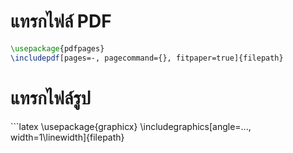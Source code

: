 <h1><b> แทรกไฟล์ PDF </b></h1>

```latex
\usepackage{pdfpages}
\includepdf[pages=-, pagecommand={}, fitpaper=true]{filepath}
```

<h1><b> แทรกไฟล์รูป </b></h1>
```latex
\usepackage{graphicx}
\includegraphics[angle=..., width=1\linewidth]{filepath}
